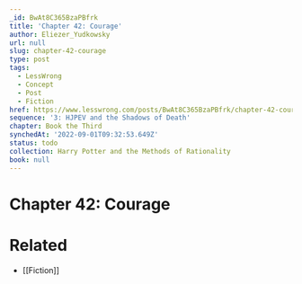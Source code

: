 ```yaml
---
_id: BwAt8C365BzaPBfrk
title: 'Chapter 42: Courage'
author: Eliezer_Yudkowsky
url: null
slug: chapter-42-courage
type: post
tags:
  - LessWrong
  - Concept
  - Post
  - Fiction
href: https://www.lesswrong.com/posts/BwAt8C365BzaPBfrk/chapter-42-courage
sequence: '3: HJPEV and the Shadows of Death'
chapter: Book the Third
synchedAt: '2022-09-01T09:32:53.649Z'
status: todo
collection: Harry Potter and the Methods of Rationality
book: null
---
```


# Chapter 42: Courage


# Related

- [[Fiction]]